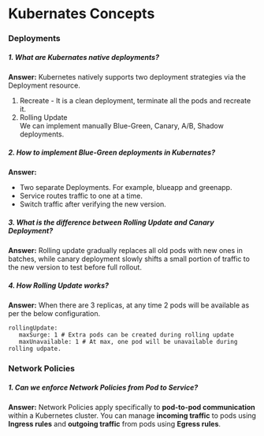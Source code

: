# Kubernates Concepts
### Deployments
##### 1. What are Kubernates native deployments?
**Answer:**  Kubernetes natively supports two deployment strategies via the Deployment resource. 
1. Recreate - It is a clean deployment, terminate all the pods and recreate it.
2. Rolling Update <br>
We can implement manually Blue-Green, Canary, A/B, Shadow deployments. 
##### 2. How to implement Blue-Green deployments in Kubernates?
**Answer:** 
* Two separate Deployments. For example, blueapp and greenapp.
* Service routes traffic to one at a time.
* Switch traffic after verifying the new version.
##### 3. What is the difference between Rolling Update and Canary Deployment?
**Answer:** Rolling update gradually replaces all old pods with new ones in batches, while canary deployment slowly shifts a small portion of traffic to the new version to test before full rollout.
##### 4. How Rolling Update works? 
**Answer:** When there are 3 replicas, at any time 2 pods will be available as per the below configuration. 
 ~~~~ 
 rollingUpdate:
    maxSurge: 1 # Extra pods can be created during rolling update
    maxUnavailable: 1 # At max, one pod will be unavailable during rolling udpate.
~~~~
### Network Policies
##### 1. Can we enforce Network Policies from Pod to Service?
**Answer:** Network Policies apply specifically to **pod-to-pod communication** within a Kubernetes cluster. You can manage **incoming traffic** to pods using **Ingress rules** and **outgoing traffic** from pods using **Egress rules**.


